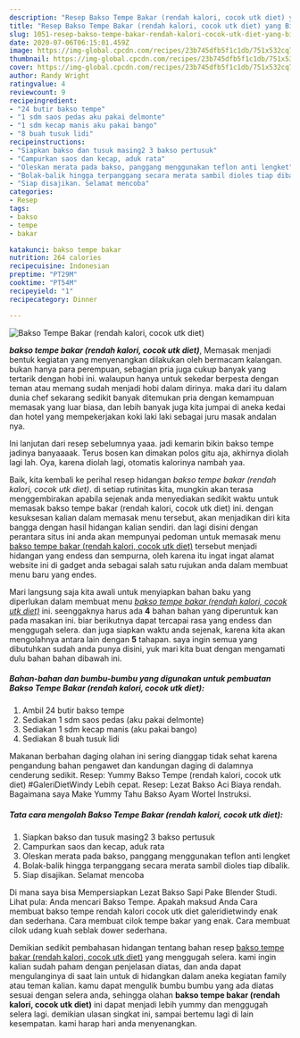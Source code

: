 ```yaml
---
description: "Resep Bakso Tempe Bakar (rendah kalori, cocok utk diet) yang Bikin Ngiler"
title: "Resep Bakso Tempe Bakar (rendah kalori, cocok utk diet) yang Bikin Ngiler"
slug: 1051-resep-bakso-tempe-bakar-rendah-kalori-cocok-utk-diet-yang-bikin-ngiler
date: 2020-07-06T06:15:01.459Z
image: https://img-global.cpcdn.com/recipes/23b745dfb5f1c1db/751x532cq70/bakso-tempe-bakar-rendah-kalori-cocok-utk-diet-foto-resep-utama.jpg
thumbnail: https://img-global.cpcdn.com/recipes/23b745dfb5f1c1db/751x532cq70/bakso-tempe-bakar-rendah-kalori-cocok-utk-diet-foto-resep-utama.jpg
cover: https://img-global.cpcdn.com/recipes/23b745dfb5f1c1db/751x532cq70/bakso-tempe-bakar-rendah-kalori-cocok-utk-diet-foto-resep-utama.jpg
author: Randy Wright
ratingvalue: 4
reviewcount: 9
recipeingredient:
- "24 butir bakso tempe"
- "1 sdm saos pedas aku pakai delmonte"
- "1 sdm kecap manis aku pakai bango"
- "8 buah tusuk lidi"
recipeinstructions:
- "Siapkan bakso dan tusuk masing2 3 bakso pertusuk"
- "Campurkan saos dan kecap, aduk rata"
- "Oleskan merata pada bakso, panggang menggunakan teflon anti lengket"
- "Bolak-balik hingga terpanggang secara merata sambil dioles tiap dibalik."
- "Siap disajikan. Selamat mencoba"
categories:
- Resep
tags:
- bakso
- tempe
- bakar

katakunci: bakso tempe bakar 
nutrition: 264 calories
recipecuisine: Indonesian
preptime: "PT29M"
cooktime: "PT54M"
recipeyield: "1"
recipecategory: Dinner

---
```



![Bakso Tempe Bakar (rendah kalori, cocok utk diet)](https://img-global.cpcdn.com/recipes/23b745dfb5f1c1db/751x532cq70/bakso-tempe-bakar-rendah-kalori-cocok-utk-diet-foto-resep-utama.jpg)

<b><i>bakso tempe bakar (rendah kalori, cocok utk diet)</i></b>, Memasak menjadi bentuk kegiatan yang menyenangkan dilakukan oleh bermacam kalangan. bukan hanya para perempuan, sebagian pria juga cukup banyak yang tertarik dengan hobi ini. walaupun hanya untuk sekedar berpesta dengan teman atau memang sudah menjadi hobi dalam dirinya. maka dari itu dalam dunia chef sekarang sedikit banyak ditemukan pria dengan kemampuan memasak yang luar biasa, dan lebih banyak juga kita jumpai di aneka kedai dan hotel yang mempekerjakan koki laki laki sebagai juru masak andalan nya.

Ini lanjutan dari resep sebelumnya yaaa. jadi kemarin bikin bakso tempe jadinya banyaaaak. Terus bosen kan dimakan polos gitu aja, akhirnya diolah lagi lah. Oya, karena diolah lagi, otomatis kalorinya nambah yaa.

Baik, kita kembali ke perihal resep hidangan <i>bakso tempe bakar (rendah kalori, cocok utk diet)</i>. di setiap rutinitas kita, mungkin akan terasa menggembirakan apabila sejenak anda menyediakan sedikit waktu untuk memasak bakso tempe bakar (rendah kalori, cocok utk diet) ini. dengan kesuksesan kalian dalam memasak menu tersebut, akan menjadikan diri kita bangga dengan hasil hidangan kalian sendiri. dan lagi disini dengan perantara situs ini anda akan mempunyai pedoman untuk memasak menu <u>bakso tempe bakar (rendah kalori, cocok utk diet)</u> tersebut menjadi hidangan yang endess dan sempurna, oleh karena itu ingat ingat alamat website ini di gadget anda sebagai salah satu rujukan anda dalam membuat menu baru yang endes.


Mari langsung saja kita awali untuk menyiapkan bahan baku yang diperlukan dalam membuat menu <u><i>bakso tempe bakar (rendah kalori, cocok utk diet)</i></u> ini. seenggaknya harus ada <b>4</b> bahan bahan yang diperuntuk kan pada masakan ini. biar berikutnya dapat tercapai rasa yang endess dan menggugah selera. dan juga siapkan waktu anda sejenak, karena kita akan mengolahnya antara lain dengan <b>5</b> tahapan. saya ingin semua yang dibutuhkan sudah anda punya disini, yuk mari kita buat dengan mengamati dulu bahan bahan dibawah ini.

<!--inarticleads1-->

##### Bahan-bahan dan bumbu-bumbu yang digunakan untuk pembuatan Bakso Tempe Bakar (rendah kalori, cocok utk diet):

1. Ambil 24 butir bakso tempe
1. Sediakan 1 sdm saos pedas (aku pakai delmonte)
1. Sediakan 1 sdm kecap manis (aku pakai bango)
1. Sediakan 8 buah tusuk lidi


Makanan berbahan daging olahan ini sering dianggap tidak sehat karena pengandung bahan pengawet dan kandungan daging di dalamnya cenderung sedikit. Resep: Yummy Bakso Tempe (rendah kalori, cocok utk diet) #GaleriDietWindy Lebih cepat. Resep: Lezat Bakso Aci Biaya rendah. Bagaimana saya Make Yummy Tahu Bakso Ayam Wortel Instruksi. 

<!--inarticleads2-->

##### Tata cara mengolah Bakso Tempe Bakar (rendah kalori, cocok utk diet):

1. Siapkan bakso dan tusuk masing2 3 bakso pertusuk
1. Campurkan saos dan kecap, aduk rata
1. Oleskan merata pada bakso, panggang menggunakan teflon anti lengket
1. Bolak-balik hingga terpanggang secara merata sambil dioles tiap dibalik.
1. Siap disajikan. Selamat mencoba


Di mana saya bisa Mempersiapkan Lezat Bakso Sapi Pake Blender Studi. Lihat pula: Anda mencari Bakso Tempe. Apakah maksud Anda Cara membuat bakso tempe rendah kalori cocok utk diet galeridietwindy enak dan sederhana. Cara membuat cilok tempe bakar yang enak. Cara membuat cilok udang kuah seblak dower sederhana. 

Demikian sedikit pembahasan hidangan tentang bahan resep <u>bakso tempe bakar (rendah kalori, cocok utk diet)</u> yang menggugah selera. kami ingin kalian sudah paham dengan penjelasan diatas, dan anda dapat mengulanginya di saat lain untuk di hidangkan dalam aneka kegiatan family atau teman kalian. kamu dapat mengulik bumbu bumbu yang ada diatas sesuai dengan selera anda, sehingga olahan <b>bakso tempe bakar (rendah kalori, cocok utk diet)</b> ini dapat menjadi lebih yummy dan menggugah selera lagi. demikian ulasan singkat ini, sampai bertemu lagi di lain kesempatan. kami harap hari anda menyenangkan.

